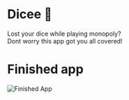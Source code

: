 # Dicee 🎲

Lost your dice while playing monopoly?
<Br>
Dont worry this app got you all covered!
<Br>

# Finished app
![Finished App](https://github.com/londonappbrewery/Images/blob/master/dicee-demo.gif)
